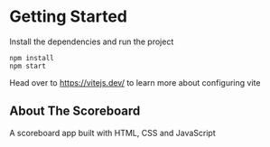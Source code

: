 # Getting Started
Install the dependencies and run the project
```
npm install
npm start
```

Head over to https://vitejs.dev/ to learn more about configuring vite
## About The Scoreboard

A scoreboard app built with HTML, CSS and JavaScript
